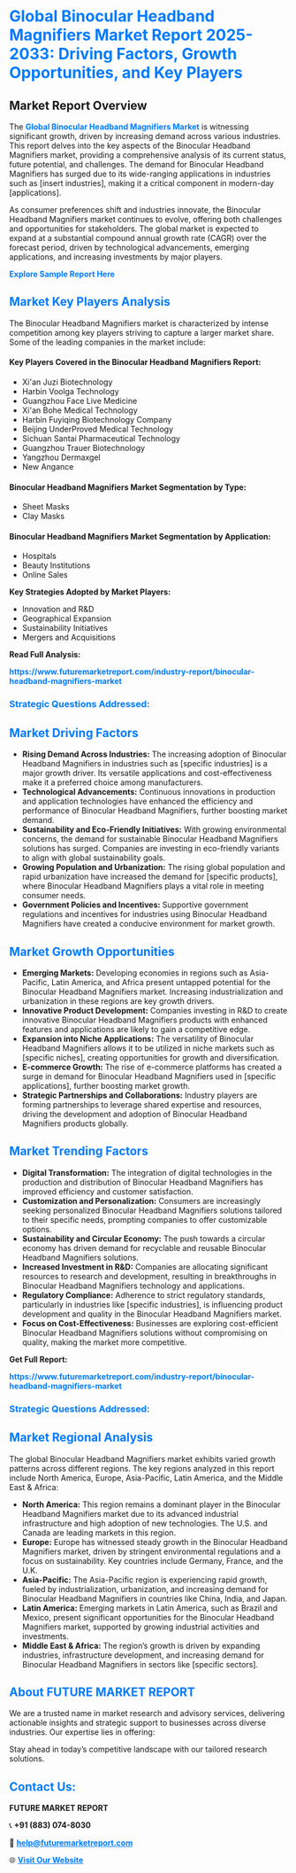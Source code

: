 <h1 style="color: #007BFF;">Global Binocular Headband Magnifiers Market Report 2025-2033: Driving Factors, Growth Opportunities, and Key Players</h1>

<section id="overview">
<h2>Market Report Overview</h2>
<p>The <a href="https://www.futuremarketreport.com/industry-report/binocular-headband-magnifiers-market" style="color: #007BFF; text-decoration: none;"><strong>Global Binocular Headband Magnifiers Market</strong></a> is witnessing significant growth, driven by increasing demand across various industries. This report delves into the key aspects of the Binocular Headband Magnifiers market, providing a comprehensive analysis of its current status, future potential, and challenges. The demand for Binocular Headband Magnifiers has surged due to its wide-ranging applications in industries such as [insert industries], making it a critical component in modern-day [applications].</p>
<p>As consumer preferences shift and industries innovate, the Binocular Headband Magnifiers market continues to evolve, offering both challenges and opportunities for stakeholders. The global market is expected to expand at a substantial compound annual growth rate (CAGR) over the forecast period, driven by technological advancements, emerging applications, and increasing investments by major players.</p>
</section>

<section id="overview">
<p><a href="https://www.futuremarketreport.com/request-sample/reportId=34982" style="color: #007BFF; text-decoration: none;"><strong>Explore Sample Report Here</strong></a></p>
</section>

<section id="key-players">
<h2 style="color: #007BFF;">Market Key Players Analysis</h2>
<p>The Binocular Headband Magnifiers market is characterized by intense competition among key players striving to capture a larger market share. Some of the leading companies in the market include:</p>
<h4>Key Players Covered in the Binocular Headband Magnifiers Report:</h4>
<ul><li>Xi&#039;an Juzi Biotechnology</li><li>Harbin Voolga Technology</li><li>Guangzhou Face Live Medicine</li><li>Xi&#039;an Bohe Medical Technology</li><li>Harbin Fuyiqing Biotechnology Company</li><li>Beijing UnderProved Medical Technology</li><li>Sichuan Santai Pharmaceutical Technology</li><li>Guangzhou Trauer Biotechnology</li><li>Yangzhou Dermaxgel</li><li>New Angance</li></ul>
<h4>Binocular Headband Magnifiers Market Segmentation by Type:</h4>
<ul><li>Sheet Masks</li><li>Clay Masks</li></ul>

<h4>Binocular Headband Magnifiers Market Segmentation by Application:</h4>
<ul><li>Hospitals</li><li>Beauty Institutions</li><li>Online Sales</li></ul>
<p><strong>Key Strategies Adopted by Market Players:</strong></p>
<ul>
<li>Innovation and R&D</li>
<li>Geographical Expansion</li>
<li>Sustainability Initiatives</li>
<li>Mergers and Acquisitions</li>
</ul>
</section>

<section>
<p><strong>Read Full Analysis: </strong></p><a href="https://www.futuremarketreport.com/industry-report/binocular-headband-magnifiers-market" style="color: #007BFF; text-decoration: none;"><strong>https://www.futuremarketreport.com/industry-report/binocular-headband-magnifiers-market</strong></a>
<h3 style="color: #007BFF;">Strategic Questions Addressed:</h3>
</section>

<section id="driving-factors">
<h2 style="color: #007BFF;">Market Driving Factors</h2>
<ul>
<li><strong>Rising Demand Across Industries:</strong> The increasing adoption of Binocular Headband Magnifiers in industries such as [specific industries] is a major growth driver. Its versatile applications and cost-effectiveness make it a preferred choice among manufacturers.</li>
<li><strong>Technological Advancements:</strong> Continuous innovations in production and application technologies have enhanced the efficiency and performance of Binocular Headband Magnifiers, further boosting market demand.</li>
<li><strong>Sustainability and Eco-Friendly Initiatives:</strong> With growing environmental concerns, the demand for sustainable Binocular Headband Magnifiers solutions has surged. Companies are investing in eco-friendly variants to align with global sustainability goals.</li>
<li><strong>Growing Population and Urbanization:</strong> The rising global population and rapid urbanization have increased the demand for [specific products], where Binocular Headband Magnifiers plays a vital role in meeting consumer needs.</li>
<li><strong>Government Policies and Incentives:</strong> Supportive government regulations and incentives for industries using Binocular Headband Magnifiers have created a conducive environment for market growth.</li>
</ul>
</section>

<section id="growth-opportunities">
<h2 style="color: #007BFF;">Market Growth Opportunities</h2>
<ul>
<li><strong>Emerging Markets:</strong> Developing economies in regions such as Asia-Pacific, Latin America, and Africa present untapped potential for the Binocular Headband Magnifiers market. Increasing industrialization and urbanization in these regions are key growth drivers.</li>
<li><strong>Innovative Product Development:</strong> Companies investing in R&D to create innovative Binocular Headband Magnifiers products with enhanced features and applications are likely to gain a competitive edge.</li>
<li><strong>Expansion into Niche Applications:</strong> The versatility of Binocular Headband Magnifiers allows it to be utilized in niche markets such as [specific niches], creating opportunities for growth and diversification.</li>
<li><strong>E-commerce Growth:</strong> The rise of e-commerce platforms has created a surge in demand for Binocular Headband Magnifiers used in [specific applications], further boosting market growth.</li>
<li><strong>Strategic Partnerships and Collaborations:</strong> Industry players are forming partnerships to leverage shared expertise and resources, driving the development and adoption of Binocular Headband Magnifiers products globally.</li>
</ul>
</section>

<section id="trending-factors">
<h2 style="color: #007BFF;">Market Trending Factors</h2>
<ul>
<li><strong>Digital Transformation:</strong> The integration of digital technologies in the production and distribution of Binocular Headband Magnifiers has improved efficiency and customer satisfaction.</li>
<li><strong>Customization and Personalization:</strong> Consumers are increasingly seeking personalized Binocular Headband Magnifiers solutions tailored to their specific needs, prompting companies to offer customizable options.</li>
<li><strong>Sustainability and Circular Economy:</strong> The push towards a circular economy has driven demand for recyclable and reusable Binocular Headband Magnifiers solutions.</li>
<li><strong>Increased Investment in R&D:</strong> Companies are allocating significant resources to research and development, resulting in breakthroughs in Binocular Headband Magnifiers technology and applications.</li>
<li><strong>Regulatory Compliance:</strong> Adherence to strict regulatory standards, particularly in industries like [specific industries], is influencing product development and quality in the Binocular Headband Magnifiers market.</li>
<li><strong>Focus on Cost-Effectiveness:</strong> Businesses are exploring cost-efficient Binocular Headband Magnifiers solutions without compromising on quality, making the market more competitive.</li>
</ul>
</section>

<section>
<p><strong>Get Full Report: </strong></p><a href="https://www.futuremarketreport.com/industry-report/binocular-headband-magnifiers-market" style="color: #007BFF; text-decoration: none;"><strong>https://www.futuremarketreport.com/industry-report/binocular-headband-magnifiers-market</strong></a>
<h3 style="color: #007BFF;">Strategic Questions Addressed:</h3>
</section>


<section id="regional-analysis">
<h2 style="color: #007BFF;">Market Regional Analysis</h2>
<p>The global Binocular Headband Magnifiers market exhibits varied growth patterns across different regions. The key regions analyzed in this report include North America, Europe, Asia-Pacific, Latin America, and the Middle East & Africa:</p>
<ul>
<li><strong>North America:</strong> This region remains a dominant player in the Binocular Headband Magnifiers market due to its advanced industrial infrastructure and high adoption of new technologies. The U.S. and Canada are leading markets in this region.</li>
<li><strong>Europe:</strong> Europe has witnessed steady growth in the Binocular Headband Magnifiers market, driven by stringent environmental regulations and a focus on sustainability. Key countries include Germany, France, and the U.K.</li>
<li><strong>Asia-Pacific:</strong> The Asia-Pacific region is experiencing rapid growth, fueled by industrialization, urbanization, and increasing demand for Binocular Headband Magnifiers in countries like China, India, and Japan.</li>
<li><strong>Latin America:</strong> Emerging markets in Latin America, such as Brazil and Mexico, present significant opportunities for the Binocular Headband Magnifiers market, supported by growing industrial activities and investments.</li>
<li><strong>Middle East & Africa:</strong> The region’s growth is driven by expanding industries, infrastructure development, and increasing demand for Binocular Headband Magnifiers in sectors like [specific sectors].</li>
</ul>
</section>

<footer>
<h2 style="color: #007BFF;">About FUTURE MARKET REPORT</h2>
<p>We are a trusted name in market research and advisory services, delivering actionable insights and strategic support to businesses across diverse industries. Our expertise lies in offering:</p>

<p>Stay ahead in today’s competitive landscape with our tailored research solutions.</p>

<h2 style="color: #007BFF;">Contact Us:</h2>
<p><strong>FUTURE MARKET REPORT</strong></p>
<p>📞 <strong>+91 (883) 074-8030</strong></p>
<p>📧 <strong><a href="mailto:help@futuremarketreport.com" style="color: #007BFF;">help@futuremarketreport.com</a></strong></p>
<p>🌐 <strong><a href="https://www.futuremarketreport.com/" style="color: #007BFF;">Visit Our Website</a></strong></p>
</footer>